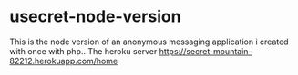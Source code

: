 # usecret-node-version
This is the node version of an anonymous messaging application i created with once with php.. The heroku server https://secret-mountain-82212.herokuapp.com/home 

